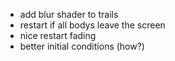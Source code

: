 * add blur shader to trails
* restart if all bodys leave the screen
* nice restart fading
* better initial conditions (how?)
